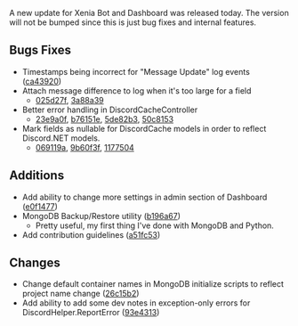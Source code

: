 A new update for Xenia Bot and Dashboard was released today. The version will not be bumped since this is just bug fixes and internal features.

## Bugs Fixes
- Timestamps being incorrect for "Message Update" log events ([ca43920](https://github.com/ktwrd/XeniaBot/commit/ca439203336866a35074f2a5bde067d4e64d43fc))
- Attach message difference to log when it's too large for a field
    * [025d27f](https://github.com/ktwrd/XeniaBot/commit/025d27f747654bbee29acd57b766dfdcc2ddb23c), [3a88a39](https://github.com/ktwrd/XeniaBot/commit/3a88a39751937e596459cb7a13c8c1317f6251d0)
- Better error handling in DiscordCacheController
  * [23e9a0f](https://github.com/ktwrd/XeniaBot/commit/23e9a0f6d1529dd3a18378fe6a755843f8cb3fe2), [b76151e](https://github.com/ktwrd/XeniaBot/commit/b76151e6bfbf83c2d00bf12e32e9e410498fb800), [5de82b3](https://github.com/ktwrd/XeniaBot/commit/5de82b380c80ad899b355e828d216096cce8b167), [50c8153](https://github.com/ktwrd/XeniaBot/commit/50c8153cfd461d958ee2a0f9c7d6d30d6294554e)
- Mark fields as nullable for DiscordCache models in order to reflect Discord.NET models.
  * [069119a](https://github.com/ktwrd/XeniaBot/commit/069119a419df8e4adf5d134dcc3ddda698bc3c4a), [9b60f3f](https://github.com/ktwrd/XeniaBot/commit/9b60f3f4d621389d9c5d66a91d5ae3834c968731), [1177504](https://github.com/ktwrd/XeniaBot/commit/1177504a36b7bef2c78d73750a0e52007d5a5c1d)

## Additions
- Add ability to change more settings in admin section of Dashboard ([e0f1477](https://github.com/ktwrd/XeniaBot/commit/e0f14774850f98683b17950073f9ecefceb59a83))
- MongoDB Backup/Restore utility ([b196a67](https://github.com/ktwrd/XeniaBot/commit/b196a67563c18fa2e2bd18f9c9852b72ee8115db))
  * Pretty useful, my first thing I've done with MongoDB and Python.
- Add contribution guidelines ([a51fc53](https://github.com/ktwrd/XeniaBot/commit/a51fc53bac1b8e92de7dd4912b5609990bcfcd2c))

## Changes
- Change default container names in MongoDB initialize scripts to reflect project name change ([26c15b2](https://github.com/ktwrd/XeniaBot/commit/26c15b2b040e17472da6cd3efb0dbecd9c69c191))
- Add ability to add some dev notes in exception-only errors for DiscordHelper.ReportError ([93e4313](https://github.com/ktwrd/XeniaBot/commit/93e4313a1ef25e644574dd84d6c71682d635ea01))